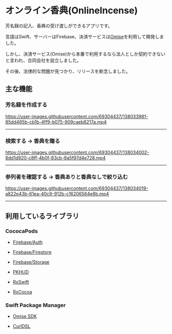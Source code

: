 # オンライン香典(OnlineIncense)
芳名録の記入、香典の受け渡しができるアプリです。

言語はSwift、サーバーはFirebase、決済サービスは[Omise](https://www.omise.co/)を利用して開発しました。

しかし、決済サービス(Omise)から本番で利用するなら法人としか契約できないと言われ、合同会社を設立しました。

その後、法律的な問題が見つかり、リリースを断念しました。

## 主な機能

### 芳名録を作成する

https://user-images.githubusercontent.com/69304437/138033981-85dd465b-cb1b-4ff9-b075-909caeb8217a.mp4

---

### 検索する → 香典を贈る

https://user-images.githubusercontent.com/69304437/138034002-8dd1d920-c8ff-4b0f-83cb-9a5f97d4e728.mp4

---

### 参列者を確認する → 香典ありと香典なしで絞り込む

https://user-images.githubusercontent.com/69304437/138034019-a822e43b-61ea-40c9-912b-c16206564e8b.mp4

---

## 利用しているライブラリ

### CococaPods
- [Firebase/Auth](https://github.com/firebase/firebase-ios-sdk)

- [Firebase/Firestore](https://github.com/firebase/firebase-ios-sdk)

- [Firebase/Storage](https://github.com/firebase/firebase-ios-sdk)

- [PKHUD](https://github.com/pkluz/PKHUD)

- [RxSwift](https://github.com/ReactiveX/RxSwift)

- [RxCocoa](https://github.com/ReactiveX/RxSwift)

### Swift Package Manager

- [Omise SDK](https://github.com/omise/omise-ios.git)

- [CurlDSL](https://github.com/zonble/CurlDSL)
